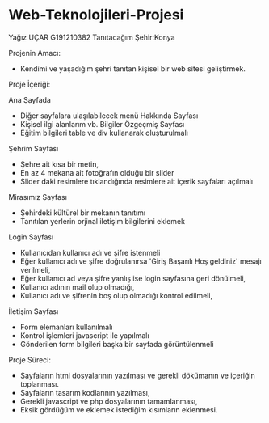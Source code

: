 # Web-Teknolojileri-Projesi
Yağız UÇAR
G191210382
Tanıtacağım Şehir:Konya

Projenin Amacı:
- Kendimi ve yaşadığım şehri tanıtan kişisel bir web sitesi geliştirmek.

Proje İçeriği:

Ana Sayfada
 - Diğer sayfalara ulaşılabilecek menü
Hakkında Sayfası
- Kişisel ilgi alanlarım vb. Bilgiler
Özgeçmiş Sayfası
- Eğitim bilgileri table ve div kullanarak oluşturulmalı

Şehrim Sayfası
 - Şehre ait kısa bir metin,
 - En az 4 mekana ait fotoğrafın olduğu bir slider
 - Slider daki resimlere tıklandığında resimlere ait içerik sayfaları açılmalı

Mirasımız Sayfası
 - Şehirdeki kültürel bir mekanın tanıtımı
 - Tanıtılan yerlerin orjinal iletişim bilgilerini eklemek

 Login Sayfası
 - Kullanıcıdan kullanıcı adı ve şifre istenmeli
 - Eğer kullanıcı adı ve şifre doğrulanırsa 'Giriş  Başarılı Hoş geldiniz' mesajı verilmeli,
 - Eğer kullanıcı ad veya şifre yanlış ise login sayfasına geri dönülmeli,
 - Kullanıcı adının mail olup olmadığı,    
 - Kullanıcı adı ve şifrenin boş olup olmadığı kontrol edilmeli,

İletişim Sayfası
 - Form elemanları kullanılmalı
 - Kontrol işlemleri javascript ile yapılmalı
 - Gönderilen form bilgileri başka bir sayfada görüntülenmeli

Proje Süreci:         
-  Sayfaların html dosyalarının yazılması ve gerekli dökümanın ve içeriğin toplanması.    
-  Sayfaların tasarım kodlarının yazılması,    
-  Gerekli javascript ve php dosyalarının tamamlanması,     
-  Eksik gördüğüm ve eklemek istediğim kısımların eklenmesi.          
